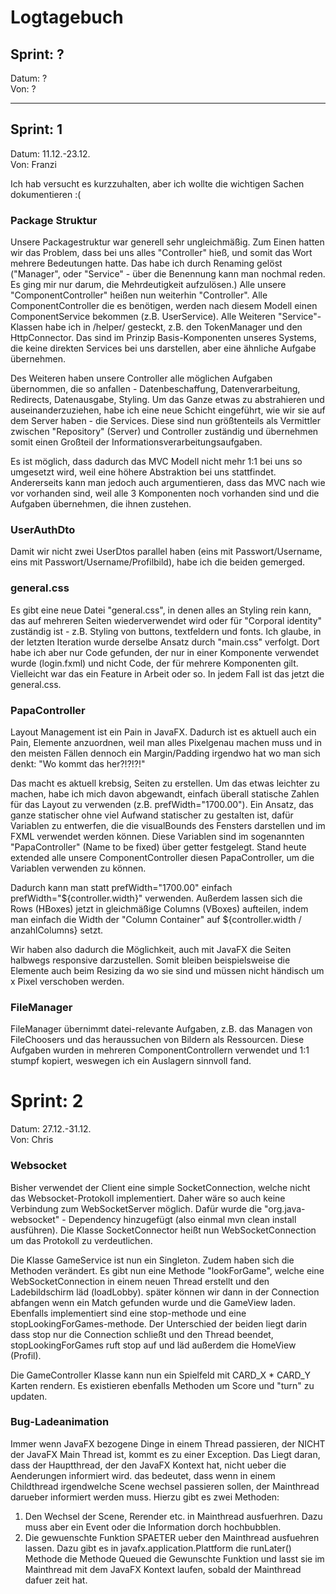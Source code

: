 # Logtagebuch

## Sprint: ?

Datum: ? <br> Von: ?

--- 

## Sprint: 1

Datum: 11.12.-23.12. <br> Von: Franzi

Ich hab versucht es kurzzuhalten, aber ich wollte die wichtigen Sachen dokumentieren :(

### Package Struktur

Unsere Packagestruktur war generell sehr ungleichmäßig. Zum Einen hatten wir das Problem, dass bei uns alles
"Controller" hieß, und somit das Wort mehrere Bedeutungen hatte. Das habe ich durch Renaming gelöst ("Manager", oder
"Service" - über die Benennung kann man nochmal reden. Es ging mir nur darum, die Mehrdeutigkeit aufzulösen.) Alle
unsere "ComponentController" heißen nun weiterhin "Controller". Alle ComponentController die es benötigen, werden nach
diesem Modell einen ComponentService bekommen (z.B. UserService). Alle Weiteren "Service"-Klassen habe ich in /helper/
gesteckt, z.B. den TokenManager und den HttpConnector. Das sind im Prinzip Basis-Komponenten unseres Systems, die keine
direkten Services bei uns darstellen, aber eine ähnliche Aufgabe übernehmen.

Des Weiteren haben unsere Controller alle möglichen Aufgaben übernommen, die so anfallen - Datenbeschaffung,
Datenverarbeitung, Redirects, Datenausgabe, Styling. Um das Ganze etwas zu abstrahieren und auseinanderzuziehen, habe
ich eine neue Schicht eingeführt, wie wir sie auf dem Server haben - die Services. Diese sind nun größtenteils als
Vermittler zwischen "Repository" (Server) und Controller zuständig und übernehmen somit einen Großteil der
Informationsverarbeitungsaufgaben.

Es ist möglich, dass dadurch das MVC Modell nicht mehr 1:1 bei uns so umgesetzt wird, weil eine höhere Abstraktion bei
uns stattfindet. Andererseits kann man jedoch auch argumentieren, dass das MVC nach wie vor vorhanden sind, weil alle 3
Komponenten noch vorhanden sind und die Aufgaben übernehmen, die ihnen zustehen.

### UserAuthDto

Damit wir nicht zwei UserDtos parallel haben (eins mit Passwort/Username, eins mit Passwort/Username/Profilbild), habe
ich die beiden gemerged.

### general.css

Es gibt eine neue Datei "general.css", in denen alles an Styling rein kann, das auf mehreren Seiten wiederverwendet wird
oder für "Corporal identity" zuständig ist - z.B. Styling von buttons, textfeldern und fonts. Ich glaube, in der letzten
Iteration wurde derselbe Ansatz durch "main.css" verfolgt. Dort habe ich aber nur Code gefunden, der nur in einer
Komponente verwendet wurde (login.fxml) und nicht Code, der für mehrere Komponenten gilt. Vielleicht war das ein Feature
in Arbeit oder so. In jedem Fall ist das jetzt die general.css.

### PapaController

Layout Management ist ein Pain in JavaFX. Dadurch ist es aktuell auch ein Pain, Elemente anzuordnen, weil man alles
Pixelgenau machen muss und in den meisten Fällen dennoch ein Margin/Padding irgendwo hat wo man sich denkt: "Wo kommt
das her?!?!?!"

Das macht es aktuell krebsig, Seiten zu erstellen. Um das etwas leichter zu machen, habe ich mich davon abgewandt,
einfach überall statische Zahlen für das Layout zu verwenden (z.B. prefWidth="1700.00"). Ein Ansatz, das ganze
statischer ohne viel Aufwand statischer zu gestalten ist, dafür Variablen zu entwerfen, die die visualBounds des
Fensters darstellen und im FXML verwendet werden können. Diese Variablen sind im sogenannten "PapaController" (Name to
be fixed) über getter festgelegt. Stand heute extended alle unsere ComponentController diesen PapaController, um die
Variablen verwenden zu können.

Dadurch kann man statt prefWidth="1700.00" einfach prefWidth="${controller.width}" verwenden. Außerdem lassen sich die
Rows (HBoxes) jetzt in gleichmäßige Columns (VBoxes) aufteilen, indem man einfach die Width der "Column Container" auf
${controller.width / anzahlColumns} setzt.

Wir haben also dadurch die Möglichkeit, auch mit JavaFX die Seiten halbwegs responsive darzustellen. Somit bleiben
beispielsweise die Elemente auch beim Resizing da wo sie sind und müssen nicht händisch um x Pixel verschoben werden.

### FileManager

FileManager übernimmt datei-relevante Aufgaben, z.B. das Managen von FileChoosers und das heraussuchen von Bildern als
Ressourcen. Diese Aufgaben wurden in mehreren ComponentControllern verwendet und 1:1 stumpf kopiert, weswegen ich ein
Auslagern sinnvoll fand.


# Sprint: 2

Datum: 27.12.-31.12. <br> Von: Chris

### Websocket

Bisher verwendet der Client eine simple SocketConnection, welche nicht das Websocket-Protokoll implementiert. Daher wäre 
so auch keine Verbindung zum WebSocketServer möglich. Dafür wurde die "org.java-websocket" - Dependency hinzugefügt (also einmal mvn clean install ausführen).
Die Klasse SocketConnector heißt nun WebSocketConnection um das Protokoll zu verdeutlichen. 

Die Klasse GameService ist nun ein Singleton. Zudem haben sich die Methoden verändert. Es gibt nun eine Methode "lookForGame", welche eine WebSocketConnection
in einem neuen Thread erstellt und den Ladebildschirm läd (loadLobby). später können wir dann in der Connection abfangen wenn ein Match gefunden wurde und 
die GameView laden. Ebenfalls implementiert sind eine stop-methode und eine stopLookingForGames-methode. Der Unterschied der beiden liegt darin dass stop nur
die Connection schließt und den Thread beendet, stopLookingForGames ruft stop auf und läd außerdem die HomeView (Profil).

Die GameController Klasse kann nun ein Spielfeld mit CARD_X * CARD_Y Karten rendern. Es existieren ebenfalls Methoden um Score und "turn" zu updaten.

### Bug-Ladeanimation
Immer wenn JavaFX bezogene Dinge in einem Thread passieren, der NICHT der JavaFX Main Thread ist, kommt es zu einer Exception.
Das Liegt daran, dass der Hauptthread, der den JavaFX Kontext hat, nicht ueber die Aenderungen informiert wird.
das bedeutet, dass wenn in einem Childthread irgendwelche Scene wechsel passieren sollen, der Mainthread darueber informiert werden muss.
Hierzu gibt es zwei Methoden:
1. Den Wechsel der Scene, Rerender etc. in Mainthread ausfuerhren. Dazu muss aber ein Event oder die Information dorch hochbubblen.
2. Die gewuenschte Funktion SPAETER ueber den Mainthread ausfuehren lassen. Dazu gibt es in javafx.application.Plattform die runLater() Methode
die Methode Queued die Gewunschte Funktion und lasst sie im Mainthread mit dem JavaFX Kontext laufen, sobald der Mainthread dafuer zeit hat.